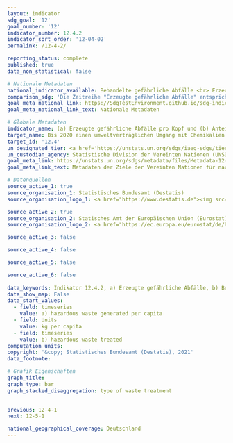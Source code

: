 ```yaml
---
layout: indicator    
sdg_goal: '12'    
goal_number: '12'    
indicator_number: 12.4.2    
indicator_sort_order: '12-04-02'    
permalink: /12-4-2/    

reporting_status: complete    
published: true    
data_non_statistical: false    

# Nationale Metadaten    
national_indicator_available: Behandelte gefährliche Abfälle <br> Erzeugte gefährliche Abfälle    
comparison_sdg: 'Die Zeitreihe "Erzeugte gefährliche Abfälle" entspricht den globalen Metadaten. Die Zeitreihe "Behandelte gefährliche Abfälle" entspricht teilweise den globalen Metadaten.'    
goal_meta_national_link: https://SdgTestEnvironment.github.io/sdg-indicators/public/MetaDe/12.4.2.pdf    
goal_meta_national_link_text: Nationale Metadaten    

# Globale Metadaten    
indicator_name: (a) Erzeugte gefährliche Abfälle pro Kopf und (b) Anteil der behandelten gefährlichen Abfälle, nach Art der Behandlung    
target_name: Bis 2020 einen umweltverträglichen Umgang mit Chemikalien und allen Abfällen während ihres gesamten Lebenszyklus in Übereinstimmung mit den vereinbarten internationalen Rahmenregelungen erreichen und ihre Freisetzung in Luft, Wasser und Boden erheblich verringern, um ihre nachteiligen Auswirkungen auf die menschliche Gesundheit und die Umwelt auf ein Mindestmaß zu beschränken    
target_id: '12.4'    
un_designated_tier: <a href='https://unstats.un.org/sdgs/iaeg-sdgs/tier-classification/' title='Klicken Sie hier um weitere Informationen zur UN-Tier-Klassifikation zu erhalten.'  target='_blank'>Tier II</a>    
un_custodian_agency: Statistische Division der Vereinten Nationen (UNSD)<br>Umweltprogramm der Vereinten Nationen (UNEP)    
goal_meta_link: https://unstats.un.org/sdgs/metadata/files/Metadata-12-04-02.pdf    
goal_meta_link_text: Metadaten der Ziele der Vereinten Nationen für nachhaltige Entwicklung    

# Datenquellen
source_active_1: true
source_organisation_1: Statistisches Bundesamt (Destatis)
source_organisation_logo_1: <a href="https://www.destatis.de"><img src="https://g205sdgs.github.io/sdg-indicators/public/OrgImgDe/destatis.png" alt="Logo destatis" style="height:60px; width:148px"/></a>

source_active_2: true
source_organisation_2: Statisches Amt der Europäischen Union (Eurostat)
source_organisation_logo_2: <a href="https://ec.europa.eu/eurostat/de/home"><img src="https://g205sdgs.github.io/sdg-indicators/public/OrgImgDe/eurostat.png" alt="Logo eurostat" style="height:60px; width:148px"/></a>

source_active_3: false

source_active_4: false

source_active_5: false

source_active_6: false
    
data_keywords: Indikator 12.4.2, a) Erzeugte gefährliche Abfälle, b) Behandelte gefährliche Abfälle, Abfall, Sondermüll, Statistischen Division der UN (UNSD), Umweltprogramm der Vereinten Nationen (UNEP)    
data_show_map: False    
data_start_values: 
  - field: timeseries
    value: a) hazardous waste generated per capita
  - field: Units
    value: kg per capita
  - field: timeseries
    value: b) hazardous waste treated    
computation_units:     
copyright: '&copy; Statistisches Bundesamt (Destatis), 2021'    
data_footnote:     

# Grafik Eigenschaften    
graph_title:     
graph_type: bar
graph_stacked_disaggregation: type of waste treatment    
    

previous: 12-4-1    
next: 12-5-1    

national_geographical_coverage: Deutschland    
---
```


<span></span>